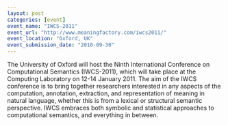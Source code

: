 ```yaml
---
layout: post
categories: [event]
event_name: "IWCS-2011"
event_url: "http://www.meaningfactory.com/iwcs2011/"
event_location: "Oxford, UK"
event_submission_date: "2010-09-30"
---
```

The University of Oxford will host the Ninth International Conference on Computational Semantics (IWCS-2011), which will take place at the Computing Laboratory on 12-14 January 2011.  The aim of the IWCS conference is to bring together researchers interested in any aspects
of the computation, annotation, extraction, and representation of meaning in natural language, whether this is from a lexical or structural semantic perspective. IWCS embraces both symbolic and statistical approaches to computational semantics, and everything in between.


